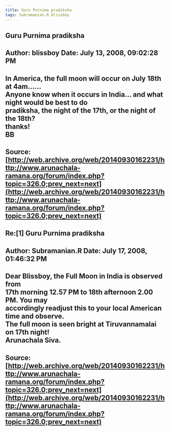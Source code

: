 ```yaml
--- 
title: Guru Purnima pradiksha   
tags: Subramanian.R blissboy  
---  
```

## Guru Purnima pradiksha  
Author: blissboy            Date: July 13, 2008, 09:02:28 PM  
---  
In America, the full moon will occur on July 18th at 4am......   
Anyone know when it occurs in India... and what night would be best to do  
pradiksha, the night of the 17th, or the night of the 18th?   
thanks!   
BB
 ---  
Source:[http://web.archive.org/web/20140930162231/http://www.arunachala-ramana.org/forum/index.php?topic=326.0;prev_next=next](http://web.archive.org/web/20140930162231/http://www.arunachala-ramana.org/forum/index.php?topic=326.0;prev_next=next)   
---  

## Re:[1] Guru Purnima pradiksha  
Author: Subramanian.R       Date: July 17, 2008, 01:46:32 PM  
---  
Dear Blissboy, the Full Moon in India is observed from   
17th morning 12.57 PM to 18th afternoon 2.00 PM. You may   
accordingly readjust this to your local American time and observe.   
The full moon is seen bright at Tiruvannamalai on 17th night!   
Arunachala Siva.
 ---  
Source:[http://web.archive.org/web/20140930162231/http://www.arunachala-ramana.org/forum/index.php?topic=326.0;prev_next=next](http://web.archive.org/web/20140930162231/http://www.arunachala-ramana.org/forum/index.php?topic=326.0;prev_next=next)   
---  

